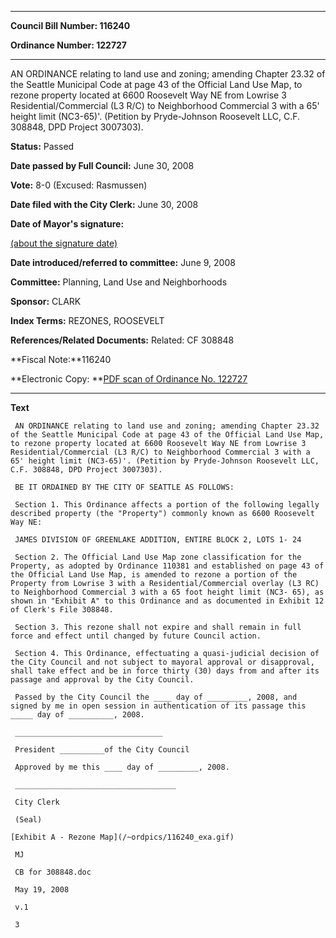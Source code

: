 

********

**Council Bill Number: 116240**
   
**Ordinance Number: 122727**
********

 AN ORDINANCE relating to land use and zoning; amending Chapter 23.32 of the Seattle Municipal Code at page 43 of the Official Land Use Map, to rezone property located at 6600 Roosevelt Way NE from Lowrise 3 Residential/Commercial (L3 R/C) to Neighborhood Commercial 3 with a 65' height limit (NC3-65)'. (Petition by Pryde-Johnson Roosevelt LLC, C.F. 308848, DPD Project 3007303).

**Status:** Passed
   
**Date passed by Full Council:** June 30, 2008
   
**Vote:** 8-0 (Excused: Rasmussen)
   
**Date filed with the City Clerk:** June 30, 2008
   
**Date of Mayor's signature:**
   
[(about the signature date)](/~public/approvaldate.htm)
   
   
   
**Date introduced/referred to committee:** June 9, 2008
   
**Committee:** Planning, Land Use and Neighborhoods
   
**Sponsor:** CLARK
   
   
**Index Terms:** REZONES, ROOSEVELT

**References/Related Documents:** Related: CF 308848

**Fiscal Note:**116240

**Electronic Copy: **[PDF scan of Ordinance No. 122727](/~archives/Ordinances/Ord_122727.pdf)

********

**Text**
   
```
 AN ORDINANCE relating to land use and zoning; amending Chapter 23.32 of the Seattle Municipal Code at page 43 of the Official Land Use Map, to rezone property located at 6600 Roosevelt Way NE from Lowrise 3 Residential/Commercial (L3 R/C) to Neighborhood Commercial 3 with a 65' height limit (NC3-65)'. (Petition by Pryde-Johnson Roosevelt LLC, C.F. 308848, DPD Project 3007303).

 BE IT ORDAINED BY THE CITY OF SEATTLE AS FOLLOWS:

 Section 1. This Ordinance affects a portion of the following legally described property (the "Property") commonly known as 6600 Roosevelt Way NE:

 JAMES DIVISION OF GREENLAKE ADDITION, ENTIRE BLOCK 2, LOTS 1- 24

 Section 2. The Official Land Use Map zone classification for the Property, as adopted by Ordinance 110381 and established on page 43 of the Official Land Use Map, is amended to rezone a portion of the Property from Lowrise 3 with a Residential/Commercial overlay (L3 RC) to Neighborhood Commercial 3 with a 65 foot height limit (NC3- 65), as shown in "Exhibit A" to this Ordinance and as documented in Exhibit 12 of Clerk's File 308848.

 Section 3. This rezone shall not expire and shall remain in full force and effect until changed by future Council action.

 Section 4. This Ordinance, effectuating a quasi-judicial decision of the City Council and not subject to mayoral approval or disapproval, shall take effect and be in force thirty (30) days from and after its passage and approval by the City Council.

 Passed by the City Council the ____ day of _________, 2008, and signed by me in open session in authentication of its passage this _____ day of __________, 2008.

 _________________________________

 President __________of the City Council

 Approved by me this ____ day of _________, 2008.

 ____________________________________

 City Clerk

 (Seal)

[Exhibit A - Rezone Map](/~ordpics/116240_exa.gif)

 MJ

 CB for 308848.doc

 May 19, 2008

 v.1

 3

```
